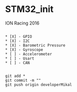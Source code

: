 # STM32_init

ION Racing 2016


```

* [X] - GPIO
* [X] - I2C
* [X] - Barometric Pressure
* [X] - Gyroscope
* [ ] - Accelerometer
* [ ] - Usart
* [ ] - CAN


git add *
git commit -m ""
git push origin developerMikal